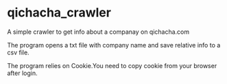 # qichacha_crawler
A simple crawler to get info about a companay on qichacha.com

The program opens a txt file with company name and save relative info to a csv file.

The program relies on Cookie.You need to copy cookie from your browser after login.
